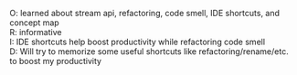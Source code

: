 O: learned about stream api, refactoring, code smell, IDE shortcuts, and concept map\
R: informative\
I: IDE shortcuts help boost productivity while refactoring code smell\
D: Will try to memorize some useful shortcuts like refactoring/rename/etc. to boost my productivity